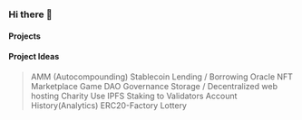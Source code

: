 ### Hi there 👋

#### Projects

#### Project Ideas
> AMM (Autocompounding)
> Stablecoin
> Lending / Borrowing
> Oracle
> NFT Marketplace
> Game
> DAO Governance
> Storage /  Decentralized web hosting
> Charity
> Use IPFS
> Staking to Validators
> Account History(Analytics)
> ERC20-Factory
> Lottery
